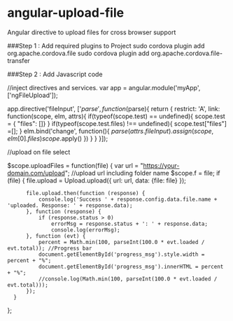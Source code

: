 # angular-upload-file
Angular directive to upload files for cross browser support 

###Step 1 : Add required plugins to Project
sudo cordova plugin add org.apache.cordova.file
sudo cordova plugin add org.apache.cordova.file-transfer

###Step 2 : Add Javascript code

//inject directives and services.
var app = angular.module('myApp', ['ngFileUpload']);

app.directive('fileInput', ['$parse', function($parse){
    return {
        restrict: 'A',
        link: function(scope, elm, attrs){
            if(typeof(scope.test) == undefined){
              scope.test = { "files": []}
            }
            if(typeof(scope.test.files) !== undefined){
              scope.test["files"] =[];
            }
            elm.bind('change', function(){
                $parse(attrs.fileInput)
                .assign(scope,elm[0].files)
                scope.$apply()
            })
        }
    }
}]);

//upload on file select

$scope.uploadFiles = function(file) {
      var url = "https://your-domain.com/upload"; //upload url including folder name
      $scope.f = file;
      if (file) {
          file.upload = Upload.upload({
              url: url,
              data: {file: file}
          });

          file.upload.then(function (response) {
              console.log('Success ' + response.config.data.file.name + 'uploaded. Response: ' + response.data);
          }, function (response) {
              if (response.status > 0)
                  errorMsg = response.status + ': ' + response.data;
                  console.log(errorMsg);
          }, function (evt) {
              percent = Math.min(100, parseInt(100.0 * evt.loaded / evt.total)); //Progress bar
              document.getElementById('progress_msg').style.width = percent + "%";
              document.getElementById('progress_msg').innerHTML = percent + "%";
              //console.log(Math.min(100, parseInt(100.0 * evt.loaded / evt.total)));
          });
      }   
  };
